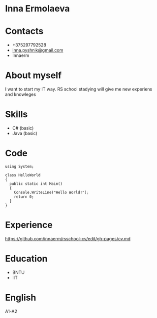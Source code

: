 # Inna Ermolaeva

# Contacts
* +375297792528
* inna.pyshnik@gmail.com
* Innaerm  

# About myself
I want to start my IT way. RS school stadying will give me new experiens and knowleges  

# Skills
* C# (basic)
* Java (basic)  

# Code
```
using System;
 
class HelloWorld
{
  public static int Main()
  {
    Console.WriteLine("Hello World!");
    return 0;
  }
}
```  

# Experience
https://github.com/innaerm/rsschool-cv/edit/gh-pages/cv.md
# Education
* BNTU 
* IIT
# English
A1-A2
